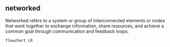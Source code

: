 ## networked
Networked refers to a system or group of interconnected elements or nodes that work together to exchange information, share resources, and achieve a common goal through communication and feedback loops.


```mermaid
flowchart LR
    


```
